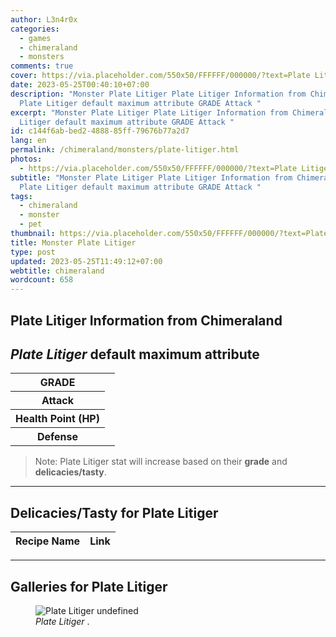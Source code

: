 ```yaml
---
author: L3n4r0x
categories:
  - games
  - chimeraland
  - monsters
comments: true
cover: https://via.placeholder.com/550x50/FFFFFF/000000/?text=Plate Litiger
date: 2023-05-25T00:40:10+07:00
description: "Monster Plate Litiger Plate Litiger Information from Chimeraland
  Plate Litiger default maximum attribute GRADE Attack "
excerpt: "Monster Plate Litiger Plate Litiger Information from Chimeraland Plate
  Litiger default maximum attribute GRADE Attack "
id: c144f6ab-bed2-4888-85ff-79676b77a2d7
lang: en
permalink: /chimeraland/monsters/plate-litiger.html
photos:
  - https://via.placeholder.com/550x50/FFFFFF/000000/?text=Plate Litiger
subtitle: "Monster Plate Litiger Plate Litiger Information from Chimeraland
  Plate Litiger default maximum attribute GRADE Attack "
tags:
  - chimeraland
  - monster
  - pet
thumbnail: https://via.placeholder.com/550x50/FFFFFF/000000/?text=Plate Litiger
title: Monster Plate Litiger
type: post
updated: 2023-05-25T11:49:12+07:00
webtitle: chimeraland
wordcount: 658
---
```


<link
  rel="stylesheet"
  href="https://rawcdn.githack.com/dimaslanjaka/Web-Manajemen/870a349/css/bootstrap-5-3-0-alpha3-wrapper.css"
/>
<section id="bootstrap-wrapper">
  <div data-bs-theme="dark">
    <h2>Plate Litiger Information from Chimeraland</h2>
    <h2 id="attribute"><i>Plate Litiger</i> default maximum attribute</h2>
    <div class="row">
      <div class="col mb-2">
        <div class="card">
          <div class="card-body">
            <table>
              <tr>
                <th>GRADE</th>
                <td><br /></td>
              </tr>
              <tr>
                <th>Attack</th>
                <td></td>
              </tr>
              <tr>
                <th>Health Point (HP)</th>
                <td></td>
              </tr>
              <tr>
                <th>Defense</th>
                <td></td>
              </tr>
            </table>
          </div>
        </div>
      </div>
    </div>
    <blockquote class="bd-callout bd-callout-warning">
      Note: Plate Litiger stat will increase based on their <b>grade</b> and
      <b>delicacies/tasty</b>.
    </blockquote>
    <hr />
    <h2 id="delicacies">Delicacies/Tasty for Plate Litiger</h2>
    <div class="card">
      <div class="card-body">
        <div class="table-responsive">
          <table class="table table-striped">
            <thead>
              <tr>
                <th>Recipe Name</th>
                <th>Link</th>
              </tr>
            </thead>
            <tbody></tbody>
          </table>
        </div>
      </div>
    </div>
    <hr />
    <div id="gallery">
      <h2>Galleries for Plate Litiger</h2>
      <div class="row">
        <div class="col-lg-6 col-12">
          <figure>
            <img
              src="https://www.webmanajemen.com/undefined"
              alt="Plate Litiger undefined"
            />
            <figcaption style="word-wrap: break-word">
              <i>Plate Litiger</i> .
            </figcaption>
          </figure>
        </div>
      </div>
    </div>
  </div>
</section>